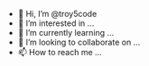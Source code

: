 - 👋 Hi, I’m @troy5code
- 👀 I’m interested in ...
- 🌱 I’m currently learning ...
- 💞️ I’m looking to collaborate on ...
- 📫 How to reach me ...

<!---
troy5code/troy5code is a ✨ special ✨ repository because its `README.md` (this file) appears on your GitHub profile.
You can click the Preview link to take a look at your changes.
--->
